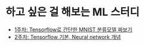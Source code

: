 # 하고 싶은 걸 해보는 ML 스터디

* [1주차: Tensorflow로 간단한 MNIST 분류모델 짜보기](/1-tensorflow-tutorial)
* [2주차: Tensorflow 기본, Neural network 개념](/2-tensorflow-tutorial)
